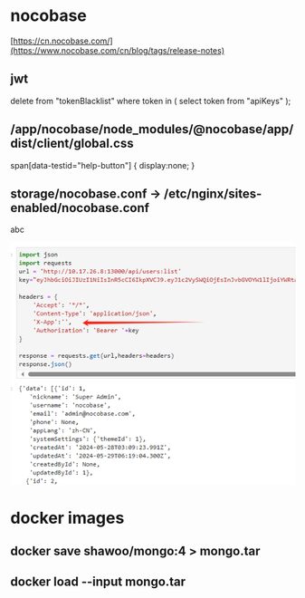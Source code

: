 # nocobase
[https://cn.nocobase.com/](https://www.nocobase.com/cn/blog/tags/release-notes)

## jwt
delete from "tokenBlacklist" where token in ( select token from "apiKeys" );

## /app/nocobase/node_modules/@nocobase/app/dist/client/global.css
span[data-testid="help-button"] { display:none; }

## storage/nocobase.conf -> /etc/nginx/sites-enabled/nocobase.conf
abc

![X-App](x-app.png "API")


# docker images 
## docker save shawoo/mongo:4 > mongo.tar
## docker load --input mongo.tar
